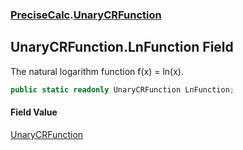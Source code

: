 ### [PreciseCalc](PreciseCalc.md 'PreciseCalc').[UnaryCRFunction](PreciseCalc.UnaryCRFunction.md 'PreciseCalc.UnaryCRFunction')

## UnaryCRFunction.LnFunction Field

The natural logarithm function f(x) = ln(x).

```csharp
public static readonly UnaryCRFunction LnFunction;
```

#### Field Value
[UnaryCRFunction](PreciseCalc.UnaryCRFunction.md 'PreciseCalc.UnaryCRFunction')